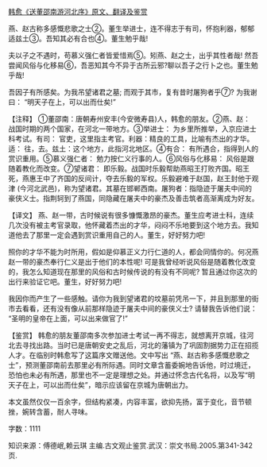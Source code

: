 [韩愈《送董邵南游河北序》原文、翻译及鉴赏](https://www.vrrw.net/wx/14111.html)

燕、赵古称多感慨悲歌之士②。董生举进士，连不得志于有司，怀抱利器，郁郁适兹土③。吾知其必有合也④。董生勉乎哉!

夫以子之不遇时，苟慕义强仁者皆爱惜焉⑤。矧燕、赵之士，出乎其性者哉! 然吾尝闻风俗与化移易⑥，吾恶知其今不异于古所云邪?聊以吾子之行卜之也。董生勉乎哉!

吾因子有所感矣。为我吊望诸君之墓; 而观于其市，复有昔时屠狗者乎⑦? 为我谢曰： “明天子在上，可以出而仕矣!”

【注释】 ①董邵南：唐朝寿州安丰(今安微寿县)人，韩愈的朋友。②燕、赵： 战国时期的两个国家，在河北一带地方。③举进士： 为乡里所推举，入京应进士科考试。有司： 官吏，这里指主考官。利器：精良的工具，比喻有杰出的才华。适： 往，去。兹土：这个地方，此指河北地区。④有合： 有所遇合，指得到人的赏识重用。⑤慕义强仁者： 勉力按仁义行事的人。⑥风俗与化移易： 风俗是跟随着教化而改变。⑦望诸君： 即乐毅。战国时乐毅帮助燕昭王打败齐国。昭王死，燕惠王中了齐国的反间计，夺去乐毅的军权。乐毅避难于赵国，赵王封他于观津 (今河北武邑)，称为望诸君。其墓在邯郸西南。屠狗者：指隐迹于屠夫中间的豪侠义士。指荆轲到了燕国，同隐藏在屠夫中的豪杰及善击筑者高渐离成为好友。



【译文】 燕、赵一带，古时候说有很多慷慨激昂的豪杰。董生应考进士科，连续几次没有被主考官录取，他怀藏着杰出的才华，闷闷不乐地要到这个地方去。我知道他去了那里一定会遇到赏识重用自己的人。董生，好好努力吧!

照你的才华不能为时所用，假如是仰慕正义力行仁道的人，都会同情你的。何况燕赵一带的豪杰奉行仁义是出于他们的本性呢! 可是我曾经听说风俗是随着教化改变的，我怎么知道现在那里的风俗和古时候传说的有没有不同呢? 暂且通过你这次的出行来验证它吧。董生，好好努力吧!

我因你而产生了一些感触。请你为我到望诸君的坟墓前凭吊一下，并且到那里的街市去看看，还有没有像从前那样隐迹于屠夫中间的豪侠义士? 请替我告诉他们说： “圣明的皇帝在上面，可以出来做官了!”

【鉴赏】 韩愈的朋友董邵南多次参加进士考试一再不得志，就想离开京城，往河北去寻找出路。当时已是唐朝安史之乱后，河北的藩镇为了巩固割据势力正在招揽人才。在临别时韩愈写了这篇序文赠送他。文中写出 “燕、赵古称多感慨悲歌之士”，预测董邵南前去那里必有所际遇。同时文章含蓄委婉地告诉他，时过境迁，恐怕也未必有所遇，那里也不一定是理想之处。并通过怀念古代名将，以及写“明天子在上，可以出而仕矣”，暗示应该留在京城为唐朝出力。

本文虽然仅仅一百余字，但结构紧凑，内容丰富，欲抑先扬，富于变化，音节顿挫，婉转含蓄，耐人寻味。

字数：1111

知识来源：傅德岷,赖云琪 主编.古文观止鉴赏.武汉：崇文书局.2005.第341-342页.

